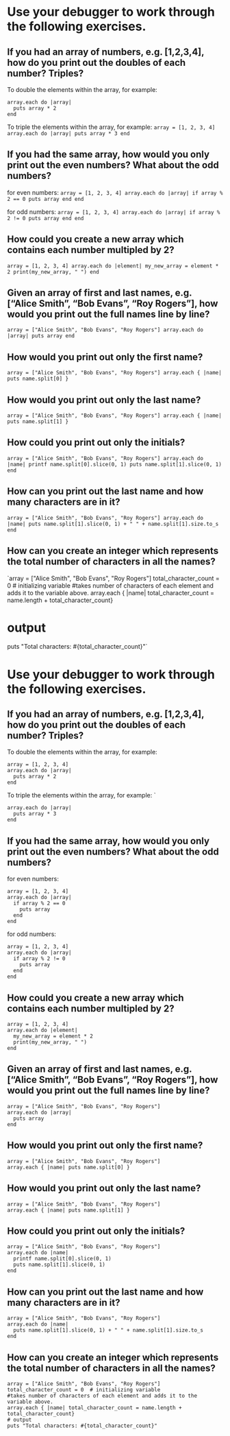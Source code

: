 # Use your debugger to work through the following exercises.

## If you had an array of numbers, e.g. [1,2,3,4], how do you print out the doubles of each number? Triples?
To double the elements within the array, for example:
```array = [1, 2, 3, 4]
array.each do |array|
  puts array * 2
end
```

To triple the elements within the array, for example:
`array = [1, 2, 3, 4]
array.each do |array|
  puts array * 3
end`

## If you had the same array, how would you only print out the even numbers? What about the odd numbers?
for even numbers:
`array = [1, 2, 3, 4]
array.each do |array|
  if array % 2 == 0
    puts array
  end
end`

for odd numbers:
`array = [1, 2, 3, 4]
array.each do |array|
  if array % 2 != 0
    puts array
  end
end`


## How could you create a new array which contains each number multipled by 2?
`array = [1, 2, 3, 4]
array.each do |element|
  my_new_array = element * 2
  print(my_new_array, " ")
end`

## Given an array of first and last names, e.g. [“Alice Smith”, “Bob Evans”, “Roy Rogers”], how would you print out the full names line by line?

`array = ["Alice Smith", "Bob Evans", "Roy Rogers"]
array.each do |array|
  puts array
end`


## How would you print out only the first name?
`array = ["Alice Smith", "Bob Evans", "Roy Rogers"]
array.each { |name| puts name.split[0] }`

## How would you print out only the last name?
`array = ["Alice Smith", "Bob Evans", "Roy Rogers"]
array.each { |name| puts name.split[1] }`

## How could you print out only the initials?
`array = ["Alice Smith", "Bob Evans", "Roy Rogers"]
array.each do |name|
  printf name.split[0].slice(0, 1)
  puts name.split[1].slice(0, 1)
end`

## How can you print out the last name and how many characters are in it?
`array = ["Alice Smith", "Bob Evans", "Roy Rogers"]
array.each do |name|
  puts name.split[1].slice(0, 1) + " " + name.split[1].size.to_s
end`

## How can you create an integer which represents the total number of characters in all the names?

`array = ["Alice Smith", "Bob Evans", "Roy Rogers"]
total_character_count = 0  # initializing variable
#takes number of characters of each element and adds it to the variable above.
array.each { |name| total_character_count = name.length + total_character_count}
# output
puts "Total characters: #{total_character_count}"`

# Use your debugger to work through the following exercises.

## If you had an array of numbers, e.g. [1,2,3,4], how do you print out the doubles of each number? Triples?
To double the elements within the array, for example:
```
array = [1, 2, 3, 4]
array.each do |array|
  puts array * 2
end
```

To triple the elements within the array, for example:
`
```array = [1, 2, 3, 4]
array.each do |array|
  puts array * 3
end
```

## If you had the same array, how would you only print out the even numbers? What about the odd numbers?
for even numbers:
```
array = [1, 2, 3, 4]
array.each do |array|
  if array % 2 == 0
    puts array
  end
end
```

for odd numbers:
```
array = [1, 2, 3, 4]
array.each do |array|
  if array % 2 != 0
    puts array
  end
end
```


## How could you create a new array which contains each number multipled by 2?
```
array = [1, 2, 3, 4]
array.each do |element|
  my_new_array = element * 2
  print(my_new_array, " ")
end
```

## Given an array of first and last names, e.g. [“Alice Smith”, “Bob Evans”, “Roy Rogers”], how would you print out the full names line by line?

```
array = ["Alice Smith", "Bob Evans", "Roy Rogers"]
array.each do |array|
  puts array
end
```


## How would you print out only the first name?
```
array = ["Alice Smith", "Bob Evans", "Roy Rogers"]
array.each { |name| puts name.split[0] }
```

## How would you print out only the last name?
```
array = ["Alice Smith", "Bob Evans", "Roy Rogers"]
array.each { |name| puts name.split[1] }
```

## How could you print out only the initials?
```
array = ["Alice Smith", "Bob Evans", "Roy Rogers"]
array.each do |name|
  printf name.split[0].slice(0, 1)
  puts name.split[1].slice(0, 1)
end
```


## How can you print out the last name and how many characters are in it?
```
array = ["Alice Smith", "Bob Evans", "Roy Rogers"]
array.each do |name|
  puts name.split[1].slice(0, 1) + " " + name.split[1].size.to_s
end
```

## How can you create an integer which represents the total number of characters in all the names?

```
array = ["Alice Smith", "Bob Evans", "Roy Rogers"]
total_character_count = 0  # initializing variable
#takes number of characters of each element and adds it to the variable above.
array.each { |name| total_character_count = name.length + total_character_count}
# output
puts "Total characters: #{total_character_count}"
```
